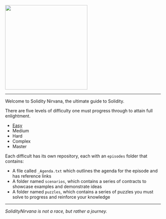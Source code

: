 <img text-align='center' src="https://user-images.githubusercontent.com/26582141/197370939-cbd1bfb2-fa79-4480-b0c5-28bf5d5eddbb.png" width="266" height="274">

---

Welcome to Solidity Nirvana, the ultimate guide to Solidity.

There are five levels of difficulty one must progress through to attain full enlightment.
- [Easy](https://github.com/Solidity-Nirvana/Easy)
- Medium
- Hard
- Complex
- Master

Each difficult has its own repository, each with an `episodes` folder that contains:
- A file called `_Agenda.txt` which outlines the agenda for the episode and has reference links
- A folder named `scenarios`, which contains a series of contracts to showcase examples and demonstrate ideas
- A folder named `puzzles`,   which contains a series of puzzles you must solve to progress and reinforce your knowledge

---

*SolidityNirvana is not a race, but rather a journey.*
